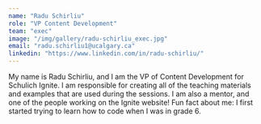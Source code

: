 ```yaml
---
name: "Radu Schirliu"
role: "VP Content Development"
team: "exec"
image: "/img/gallery/radu-schirliu_exec.jpg"
email: "radu.schirliu1@ucalgary.ca"
linkedin: "https://www.linkedin.com/in/radu-schirliu/"
---
```


My name is Radu Schirliu, and I am the VP of Content Development for Schulich Ignite. I am responsible for creating all of the teaching materials and examples that are used during the sessions. I am also a mentor, and one of the people working on the Ignite website! Fun fact about me: I first started trying to learn how to code when I was in grade 6.
